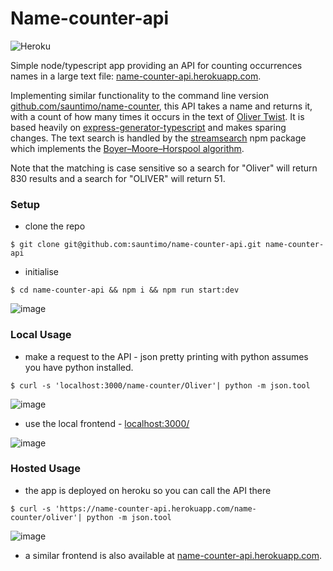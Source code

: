 # Name-counter-api
![Heroku](https://heroku-badge.herokuapp.com/?app=name-counter-api)

Simple node/typescript app providing an API for counting occurrences names in a large text file: [name-counter-api.herokuapp.com](https://name-counter-api.herokuapp.com).

Implementing similar functionality to the command line version [github.com/sauntimo/name-counter](https://github.com/sauntimo/name-counter), this API takes a name and returns it, with a count of how many times it occurs in the text of [Oliver Twist](https://en.wikipedia.org/wiki/Oliver_Twist). It is based heavily on [express-generator-typescript](https://www.npmjs.com/package/express-generator-typescript) and makes sparing changes. The text search is handled by the [streamsearch](https://www.npmjs.com/package/streamsearch) npm package which implements the [Boyer–Moore–Horspool algorithm](https://en.wikipedia.org/wiki/Boyer%E2%80%93Moore%E2%80%93Horspool_algorithm).

Note that the matching is case sensitive so a search for "Oliver" will return 830 results and a search for "OLIVER" will return 51.

### Setup

- clone the repo

```
$ git clone git@github.com:sauntimo/name-counter-api.git name-counter-api
```

- initialise

```
$ cd name-counter-api && npm i && npm run start:dev
```

![image](https://user-images.githubusercontent.com/2720466/94990865-fd5de100-0576-11eb-9f8a-de06e98a2b74.png)

### Local Usage

- make a request to the API - json pretty printing with python assumes you have python installed.
```
$ curl -s 'localhost:3000/name-counter/Oliver'| python -m json.tool
```

![image](https://user-images.githubusercontent.com/2720466/94990884-136ba180-0577-11eb-909f-4289c9ffe519.png)

- use the local frontend - [localhost:3000/](http://localhost:3000/)

![image](https://user-images.githubusercontent.com/2720466/94990770-93453c00-0576-11eb-954b-e4a237e423f6.png)

### Hosted Usage

- the app is deployed on heroku so you can call the API there
```
$ curl -s 'https://name-counter-api.herokuapp.com/name-counter/oliver'| python -m json.tool
```

![image](https://user-images.githubusercontent.com/2720466/94990955-a99fc780-0577-11eb-967a-4648052d624e.png)

- a similar frontend is also available at [name-counter-api.herokuapp.com](https://name-counter-api.herokuapp.com).




